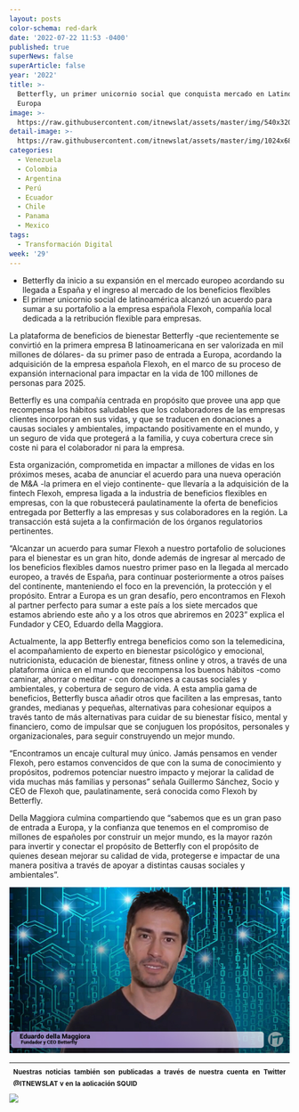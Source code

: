 ```yaml
---
layout: posts
color-schema: red-dark
date: '2022-07-22 11:53 -0400'
published: true
superNews: false
superArticle: false
year: '2022'
title: >-
  Betterfly, un primer unicornio social que conquista mercado en Latinoamerica y
  Europa
image: >-
  https://raw.githubusercontent.com/itnewslat/assets/master/img/540x320/Eduardo-della-Maggiora-p.jpg
detail-image: >-
  https://raw.githubusercontent.com/itnewslat/assets/master/img/1024x680/Eduardo-della-Maggiora-g.jpg
categories:
  - Venezuela
  - Colombia
  - Argentina
  - Perú
  - Ecuador
  - Chile
  - Panama
  - Mexico
tags:
  - Transformación Digital
week: '29'
---
```

- Betterfly da inicio a su expansión en el mercado europeo acordando su llegada a España y el ingreso al mercado de los beneficios flexibles 
- El primer unicornio social de latinoamérica alcanzó un acuerdo para sumar a su portafolio a la empresa española Flexoh, compañía local dedicada a la retribución flexible para empresas.

La plataforma de beneficios de bienestar Betterfly -que recientemente se convirtió en la primera empresa B latinoamericana en ser valorizada en mil millones de dólares- da su primer paso de entrada a Europa, acordando la adquisición de la empresa española Flexoh, en el marco de su proceso de expansión internacional para impactar en la vida de 100 millones de personas para 2025. 

Betterfly es una compañía centrada en propósito que provee una app que recompensa los hábitos saludables que los colaboradores de las empresas clientes incorporan en sus vidas, y que se traducen en donaciones a causas sociales y ambientales, impactando positivamente en el mundo, y un seguro de vida que protegerá a la familia, y cuya cobertura crece sin coste ni para el colaborador ni para la empresa.

Esta organización, comprometida en impactar a millones de vidas en los próximos meses, acaba de anunciar el acuerdo para una nueva operación de M&A -la primera en el viejo continente- que llevaría a la adquisición de la fintech Flexoh, empresa ligada a la industria de beneficios flexibles en empresas, con la que robustecerá paulatinamente la oferta de beneficios entregada por Betterfly a las empresas y sus colaboradores en la región. La transacción está sujeta a la confirmación de los órganos regulatorios pertinentes.

“Alcanzar un acuerdo para sumar Flexoh a nuestro portafolio de soluciones para el bienestar es un gran hito, donde además de ingresar al mercado de los beneficios flexibles damos nuestro primer paso en la llegada al mercado europeo, a través de España, para continuar posteriormente  a otros países del continente, manteniendo el foco en la prevención, la protección y el propósito. Entrar a Europa es un gran desafío, pero encontramos en Flexoh al partner perfecto para sumar a este país a los siete mercados que estamos abriendo este año y a los otros que abriremos en 2023” explica el Fundador y CEO, Eduardo della Maggiora. 

Actualmente, la app Betterfly entrega beneficios como son la telemedicina, el acompañamiento de experto en bienestar psicológico y emocional, nutricionista, educación de bienestar, fitness online y otros, a través de una plataforma única en el mundo que recompensa los buenos hábitos -como caminar, ahorrar o meditar - con donaciones a causas sociales y ambientales, y cobertura de seguro de vida. A esta amplia gama de beneficios, Betterfly busca añadir otros que faciliten a las empresas, tanto grandes, medianas y pequeñas, alternativas para cohesionar equipos a través tanto de más alternativas para cuidar de su bienestar físico, mental y financiero, como de impulsar que se conjuguen los propósitos, personales y organizacionales, para seguir construyendo un mejor mundo. 

“Encontramos un encaje cultural muy único. Jamás pensamos en vender Flexoh, pero estamos convencidos de que con la suma de conocimiento y propósitos, podremos potenciar nuestro impacto y mejorar la calidad de vida muchas más familias y personas” señala Guillermo Sánchez, Socio y CEO de Flexoh que, paulatinamente, será conocida como Flexoh by Betterfly. 

Della Maggiora culmina compartiendo que “sabemos que es un gran paso de entrada a Europa, y la confianza que tenemos en el compromiso de millones de españoles por construir un mejor mundo, es la mayor razón para invertir y conectar el propósito de Betterfly con el propósito de quienes desean mejorar su calidad de vida, protegerse e impactar de una manera positiva a través de apoyar a distintas causas sociales y ambientales”.

![](https://raw.githubusercontent.com/itnewslat/assets/master/img/540x320/Eduardo-della-Maggiora-p.jpg)

<table style="height: 42px;" width="569">
<tbody>
<tr>
<td style="text-align: justify;"><sub><strong>Nuestras noticias también son publicadas a través de nuestra cuenta en Twitter <a href="https://twitter.com/itnewslat?lang=es">@ITNEWSLAT</a> y en la aplicación <a href="https://squidapp.co/en/">SQUID</a></strong></sub></td>
</tr>
</tbody>
</table>

<img src="https://tracker.metricool.com/c3po.jpg?hash=56f88a41e39ab42c063cc51676587a04"/>